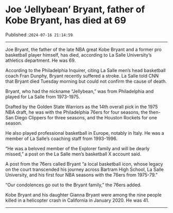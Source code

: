 # Joe ‘Jellybean’ Bryant, father of Kobe Bryant, has died at 69

Published :`2024-07-16 21:14:59`

---

Joe Bryant, the father of the late NBA great Kobe Bryant and a former pro basketball player himself, has died, according to La Salle University’s athletics department. He was 69.

According to the Philadelphia Inquirer, citing La Salle men’s head basketball coach Fran Dunphy, Bryant recently suffered a stroke. La Salle told CNN that Bryant died Tuesday morning but could not confirm the cause of death.

Bryant, who had the nickname “Jellybean,” was from Philadelphia and played for La Salle from 1973-1975.

Drafted by the Golden State Warriors as the 14th overall pick in the 1975 NBA draft, he was with the Philadelphia 76ers for four seasons, the then-San Diego Clippers for three seasons, and the Houston Rockets for one season.

He also played professional basketball in Europe, notably in Italy. He was a member of La Salle’s coaching staff from 1993-1996.

“He was a beloved member of the Explorer family and will be dearly missed,” a post on the La Salle men’s basketball X account said.

A post from the 76ers called Bryant “a local basketball icon, whose legacy on the court transcended his journey across Bartram High School, La Salle University, and his first four NBA seasons with the 76ers from 1975-79.”

“Our condolences go out to the Bryant family,” the 76ers added.

Kobe Bryant and his daughter Gianna Bryant were among the nine people killed in a helicopter crash in California in January 2020. He was 41.

---

